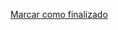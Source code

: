 <a onclick="test()" href="http://147.182.201.108:8080/finish/scripting-conditions" target="_parent" class="btn primary-btn">Marcar como finalizado</a>
